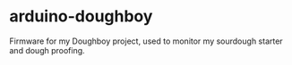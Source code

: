 # arduino-doughboy

Firmware for my Doughboy project, used to monitor my sourdough starter and dough proofing.

